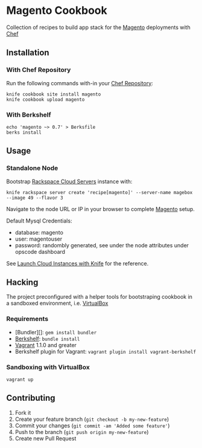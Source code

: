 # Magento Cookbook

Collection of recipes to build app stack for the [Magento][] deployments with
[Chef][]

## Installation

### With Chef Repository

Run the following commands with-in your [Chef Repository][]:

    knife cookbook site install magento
    knife cookbook upload magento

### With Berkshelf

    echo 'magento ~> 0.7' > Berksfile
    berks install

## Usage

### Standalone Node

Bootstrap [Rackspace Cloud Servers][] instance with:

    knife rackspace server create 'recipe[magento]' --server-name magebox --image 49 --flavor 3

Navigate to the node URL or IP in your browser to complete [Magento][] setup.

Default Mysql Credentials:

 * database: magento
 * user: magentouser
 * password: randombly generated, see under the node attributes under opscode
   dashboard

See [Launch Cloud Instances with Knife][] for the reference.

## Hacking

The project preconfigured with a helper tools for bootstraping cookbook in a
sandboxed environment, i.e. [VirtualBox][]

### Requirements

 * [Bundler][]: `gem install bundler`
 * [Berkshelf][]: `bundle install`
 * [Vagrant][] 1.1.0 and greater
 * Berkshelf plugin for Vagrant: `vagrant plugin install vagrant-berkshelf`

### Sandboxing with VirtualBox

    vagrant up

## Contributing

1. Fork it
2. Create your feature branch (`git checkout -b my-new-feature`)
3. Commit your changes (`git commit -am 'Added some feature'`)
4. Push to the branch (`git push origin my-new-feature`)
5. Create new Pull Request


[Magento]:http://www.magentocommerce.com/
[Chef]:http://www.opscode.com/chef/
[Chef Repository]:http://wiki.opscode.com/display/chef/Chef+Repository
[Chef Roles]:http://wiki.opscode.com/display/chef/Roles
[Rackspace Cloud Servers]:http://www.rackspace.com/cloud/cloud_hosting_products/servers/
[Launch Cloud Instances with Knife]:http://wiki.opscode.com/display/chef/Launch+Cloud+Instances+with+Knife
[VirtualBox]:https://www.virtualbox.org/
[Vagrant]:http://vagrantup.com/
[Berkshelf]:http://berkshelf.com/
